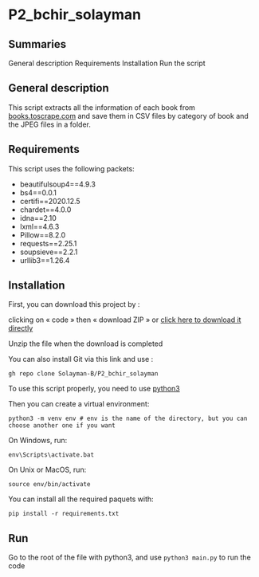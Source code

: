 # P2_bchir_solayman

Summaries
---------

General description
Requirements
Installation
Run the script

General description
-------------

This script extracts all the information of each book from [books.toscrape.com](http://books.toscrape.com/index.html) and save them in CSV files by category of book and the JPEG files in a folder.

Requirements
---------

This script uses the following packets:

* beautifulsoup4==4.9.3
* bs4==0.0.1
* certifi==2020.12.5
* chardet==4.0.0
* idna==2.10
* lxml==4.6.3
* Pillow==8.2.0
* requests==2.25.1
* soupsieve==2.2.1
* urllib3==1.26.4


Installation
------------

First, you can download this project by :

clicking on « code » then « download ZIP »
or [click here to download it directly](https://github.com/Solayman-B/P2_bchir_solayman/archive/refs/heads/main.zip)

Unzip the file when the download is completed

You can also install Git via this link and use :

    gh repo clone Solayman-B/P2_bchir_solayman


To use this script properly, you need to use [python3](https://www.python.org/downloads/)

Then you can create a virtual environment:

    python3 -m venv env # env is the name of the directory, but you can choose another one if you want

On Windows, run:

    env\Scripts\activate.bat

On Unix or MacOS, run:

    source env/bin/activate

You can install all the required paquets with:

    pip install -r requirements.txt

Run
---

Go to the root of the file with python3, and use `python3 main.py` to run the code
